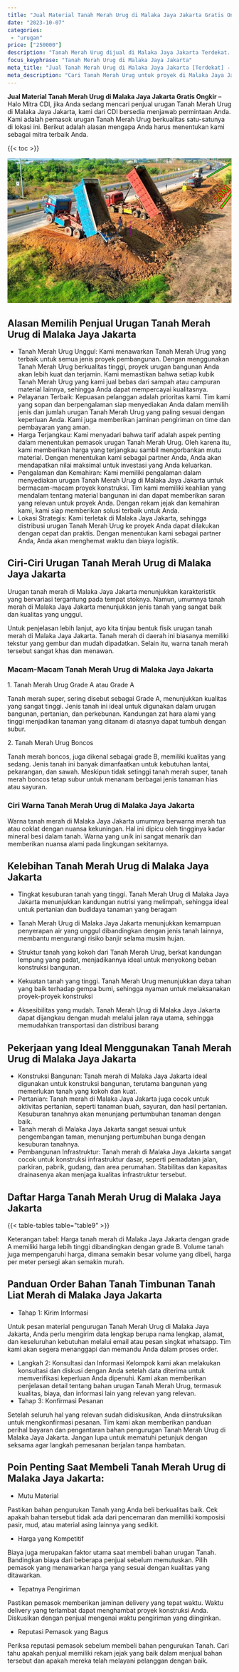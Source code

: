 ```yaml
---
title: "Jual Material Tanah Merah Urug di Malaka Jaya Jakarta Gratis Ongkir"
date: "2023-10-07"
categories:
 - "urugan"
price: ["250000"]
description: "Tanah Merah Urug dijual di Malaka Jaya Jakarta Terdekat. Tanah Merah Urug ini sering digunakan dalam proyek konstruksi sebagai material timbunan yang unggul dan sesuai spesifikasi. Kontak kami untuk mendapatkan informasi lebih lanjut."
focus_keyphrase: "Tanah Merah Urug di Malaka Jaya Jakarta"
meta_title: "Jual Tanah Merah Urug di Malaka Jaya Jakarta [Terdekat] - CDI"
meta_description: "Cari Tanah Merah Urug untuk proyek di Malaka Jaya Jakarta? Kami menawarkan Tanah Merah Urug berkualitas untuk penimbunan lahan. Dapatkan penawaran terbaik sekarang."
---
```


**Jual Material Tanah Merah Urug di Malaka Jaya Jakarta Gratis Ongkir** – Halo Mitra CDI, jika Anda sedang mencari penjual urugan Tanah Merah Urug di Malaka Jaya Jakarta, kami dari CDI bersedia menjawab permintaan Anda. Kami adalah pemasok urugan Tanah Merah Urug berkualitas satu-satunya di lokasi ini. Berikut adalah alasan mengapa Anda harus menentukan kami sebagai mitra terbaik Anda.

{{< toc >}}

![Jual Material Tanah Merah Urug di Malaka Jaya Jakarta Gratis Ongkir](/images/tanah/tanah-urug-17.jpg)

## Alasan Memilih Penjual Urugan Tanah Merah Urug di Malaka Jaya Jakarta

*   Tanah Merah Urug Unggul: Kami menawarkan Tanah Merah Urug yang terbaik untuk semua jenis proyek pembangunan. Dengan menggunakan Tanah Merah Urug berkualitas tinggi, proyek urugan bangunan Anda akan lebih kuat dan terjamin. Kami memastikan bahwa setiap kubik Tanah Merah Urug yang kami jual bebas dari sampah atau campuran material lainnya, sehingga Anda dapat mempercayai kualitasnya.
*   Pelayanan Terbaik: Kepuasan pelanggan adalah prioritas kami. Tim kami yang sopan dan berpengalaman siap menyediakan Anda dalam memilih jenis dan jumlah urugan Tanah Merah Urug yang paling sesuai dengan keperluan Anda. Kami juga memberikan jaminan pengiriman on time dan pembayaran yang aman.
*   Harga Terjangkau: Kami menyadari bahwa tarif adalah aspek penting dalam menentukan pemasok urugan Tanah Merah Urug. Oleh karena itu, kami memberikan harga yang terjangkau sambil mengorbankan mutu material. Dengan menentukan kami sebagai partner Anda, Anda akan mendapatkan nilai maksimal untuk investasi yang Anda keluarkan.
*   Pengalaman dan Kemahiran: Kami memiliki pengalaman dalam menyediakan urugan Tanah Merah Urug di Malaka Jaya Jakarta untuk bermacam-macam proyek konstruksi. Tim kami memiliki keahlian yang mendalam tentang material bangunan ini dan dapat memberikan saran yang relevan untuk proyek Anda. Dengan rekam jejak dan kemahiran kami, kami siap memberikan solusi terbaik untuk Anda.
*   Lokasi Strategis: Kami terletak di Malaka Jaya Jakarta, sehingga distribusi urugan Tanah Merah Urug ke proyek Anda dapat dilakukan dengan cepat dan praktis. Dengan menentukan kami sebagai partner Anda, Anda akan menghemat waktu dan biaya logistik. 

## Ciri-Ciri Urugan Tanah Merah Urug di Malaka Jaya Jakarta

Urugan tanah merah di Malaka Jaya Jakarta menunjukkan karakteristik yang bervariasi tergantung pada tempat stoknya. Namun, umumnya tanah merah di Malaka Jaya Jakarta menunjukkan jenis tanah yang sangat baik dan kualitas yang unggul.

Untuk penjelasan lebih lanjut, ayo kita tinjau bentuk fisik urugan tanah merah di Malaka Jaya Jakarta. Tanah merah di daerah ini biasanya memiliki tekstur yang gembur dan mudah dipadatkan. Selain itu, warna tanah merah tersebut sangat khas dan menawan.

### Macam-Macam Tanah Merah Urug di Malaka Jaya Jakarta

1\. Tanah Merah Urug Grade A atau Grade A

Tanah merah super, sering disebut sebagai Grade A, menunjukkan kualitas yang sangat tinggi. Jenis tanah ini ideal untuk digunakan dalam urugan bangunan, pertanian, dan perkebunan. Kandungan zat hara alami yang tinggi menjadikan tanaman yang ditanam di atasnya dapat tumbuh dengan subur.

2\. Tanah Merah Urug Boncos

Tanah merah boncos, juga dikenal sebagai grade B, memiliki kualitas yang sedang. Jenis tanah ini banyak dimanfaatkan untuk kebutuhan lantai, pekarangan, dan sawah. Meskipun tidak setinggi tanah merah super, tanah merah boncos tetap subur untuk menanam berbagai jenis tanaman hias atau sayuran.

### Ciri Warna Tanah Merah Urug di Malaka Jaya Jakarta

Warna tanah merah di Malaka Jaya Jakarta umumnya berwarna merah tua atau coklat dengan nuansa kekuningan. Hal ini dipicu oleh tingginya kadar mineral besi dalam tanah. Warna yang unik ini sangat menarik dan memberikan nuansa alami pada lingkungan sekitarnya.

## Kelebihan Tanah Merah Urug di Malaka Jaya Jakarta

*   Tingkat kesuburan tanah yang tinggi. Tanah Merah Urug di Malaka Jaya Jakarta menunjukkan kandungan nutrisi yang melimpah, sehingga ideal untuk pertanian dan budidaya tanaman yang beragam

*   Tanah Merah Urug di Malaka Jaya Jakarta menunjukkan kemampuan penyerapan air yang unggul dibandingkan dengan jenis tanah lainnya, membantu mengurangi risiko banjir selama musim hujan.
*   Struktur tanah yang kokoh dari Tanah Merah Urug, berkat kandungan lempung yang padat, menjadikannya ideal untuk menyokong beban konstruksi bangunan.
*   Kekuatan tanah yang tinggi. Tanah Merah Urug menunjukkan daya tahan yang baik terhadap gempa bumi, sehingga nyaman untuk melaksanakan proyek-proyek konstruksi

*   Aksesibilitas yang mudah. Tanah Merah Urug di Malaka Jaya Jakarta dapat dijangkau dengan mudah melalui jalan raya utama, sehingga memudahkan transportasi dan distribusi barang

## Pekerjaan yang Ideal Menggunakan Tanah Merah Urug di Malaka Jaya Jakarta

*   Konstruksi Bangunan: Tanah merah di Malaka Jaya Jakarta ideal digunakan untuk konstruksi bangunan, terutama bangunan yang memerlukan tanah yang kokoh dan kuat.
*   Pertanian: Tanah merah di Malaka Jaya Jakarta juga cocok untuk aktivitas pertanian, seperti tanaman buah, sayuran, dan hasil pertanian. Kesuburan tanahnya akan menunjang pertumbuhan tanaman dengan baik.
*   Tanah merah di Malaka Jaya Jakarta sangat sesuai untuk pengembangan taman, menunjang pertumbuhan bunga dengan kesuburan tanahnya.
*   Pembangunan Infrastruktur: Tanah merah di Malaka Jaya Jakarta sangat cocok untuk konstruksi infrastruktur dasar, seperti pemadatan jalan, parkiran, pabrik, gudang, dan area perumahan. Stabilitas dan kapasitas drainasenya akan menjaga kualitas infrastruktur tersebut.

## Daftar Harga Tanah Merah Urug di Malaka Jaya Jakarta

{{< table-tables table="table9" >}}

Keterangan tabel: Harga tanah merah di Malaka Jaya Jakarta dengan grade A memiliki harga lebih tinggi dibandingkan dengan grade B. Volume tanah juga mempengaruhi harga, dimana semakin besar volume yang dibeli, harga per meter persegi akan semakin murah.

## Panduan Order Bahan Tanah Timbunan Tanah Liat Merah di Malaka Jaya Jakarta

*   Tahap 1: Kirim Informasi

Untuk pesan material pengurugan Tanah Merah Urug di Malaka Jaya Jakarta, Anda perlu mengirim data lengkap berupa nama lengkap, alamat, dan keseluruhan kebutuhan melalui email atau pesan singkat whatsapp. Tim kami akan segera menanggapi dan memandu Anda dalam proses order.
*   Langkah 2: Konsultasi dan Informasi
Kelompok kami akan melakukan konsultasi dan diskusi dengan Anda setelah data diterima untuk memverifikasi keperluan Anda dipenuhi. Kami akan memberikan penjelasan detail tentang bahan urugan Tanah Merah Urug, termasuk kualitas, biaya, dan informasi lain yang relevan yang relevan.
*   Tahap 3: Konfirmasi Pesanan

Setelah seluruh hal yang relevan sudah didiskusikan, Anda diinstruksikan untuk mengkonfirmasi pesanan. Tim kami akan memberikan panduan perihal bayaran dan pengantaran bahan pengurugan Tanah Merah Urug di Malaka Jaya Jakarta. Jangan lupa untuk mematuhi petunjuk dengan seksama agar langkah pemesanan berjalan tanpa hambatan.

## Poin Penting Saat Membeli Tanah Merah Urug di Malaka Jaya Jakarta:

*   Mutu Material

Pastikan bahan pengurukan Tanah yang Anda beli berkualitas baik. Cek apakah bahan tersebut tidak ada dari pencemaran dan memiliki komposisi pasir, mud, atau material asing lainnya yang sedikit.
*   Harga yang Kompetitif

Biaya juga merupakan faktor utama saat membeli bahan urugan Tanah. Bandingkan biaya dari beberapa penjual sebelum memutuskan. Pilih pemasok yang menawarkan harga yang sesuai dengan kualitas yang ditawarkan.
*   Tepatnya Pengiriman

Pastikan pemasok memberikan jaminan delivery yang tepat waktu. Waktu delivery yang terlambat dapat menghambat proyek konstruksi Anda. Diskusikan dengan penjual mengenai waktu pengiriman yang diinginkan.
*   Reputasi Pemasok yang Bagus

Periksa reputasi pemasok sebelum membeli bahan pengurukan Tanah. Cari tahu apakah penjual memiliki rekam jejak yang baik dalam menjual bahan tersebut dan apakah mereka telah melayani pelanggan dengan baik.